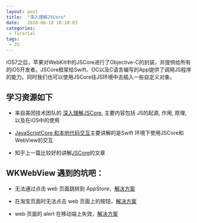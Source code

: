 ```yaml
---
layout: post
title:  "深入理解JSCore"
date:   2018-08-18 10:10:03
categories:
 - Turorial
tags:
 - JS
---
```


iOS7之后，苹果对WebKit中的JSCore进行了Objective-C的封装，并提供给所有的iOS开发者。JSCore框架给Swift、OC以及C语言编写的App提供了调用JS程序的能力。同时我们也可以使用JSCore往JS环境中去插入一些自定义对象。

<!--more-->

## 学习资源如下

- 来自美团技术团队的  [深入理解JSCore](https://tech.meituan.com/deep_understanding_of_jscore.html), 主要内容包括 JS的起源, 作用, 原理, 以及在iOS中的使用


- [JavaScriptCore 和本地代码交互](https://halowang.github.io/2016/03/01/%E5%9C%A8%20Swift%20%E7%8E%AF%E5%A2%83%E4%B8%8B%E4%BD%BF%E7%94%A8%20JavaScriptCore%20%E5%92%8C%E6%9C%AC%E5%9C%B0%E4%BB%A3%E7%A0%81%E4%BA%A4%E4%BA%92/)主要讲解的是Swift 环境下使用JSCore和WebView的交互

- 知乎上一篇比较好的讲解[JSCore](https://zhuanlan.zhihu.com/p/34646281)的文章

##  WKWebView 遇到的坑吧：

- 无法通过点击 web 页面跳转到 AppStore，[解决方案](https://stackoverflow.com/questions/29056854/how-can-i-understand-if-uiapplication-is-going-to-open-link-in-safari-app)


- 在淘宝页面时无法点击 web 页面上的按钮，[解决方案](https://stackoverflow.com/questions/31955880/wkwebview-not-opening-some-target-blank-links)
- web 页面的 alert 在移动端上失效，[解决方案](https://stackoverflow.com/questions/26898941/ios-wkwebview-not-showing-javascript-alert-dialog)
